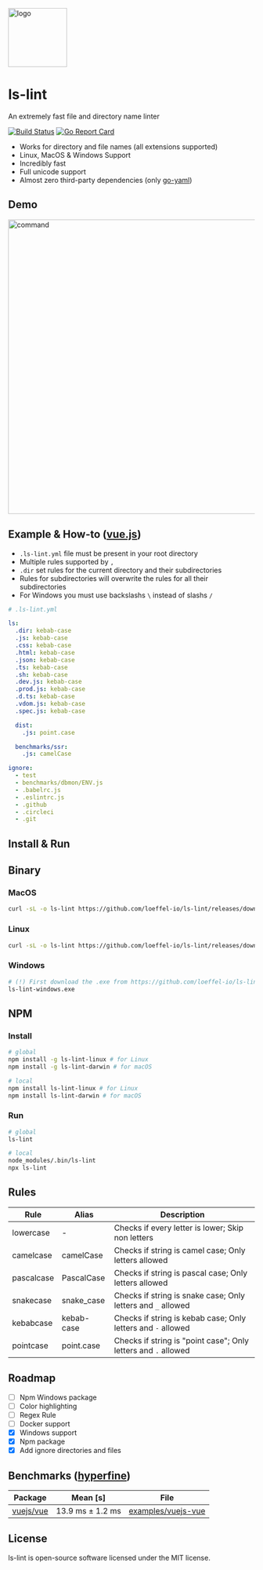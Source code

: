 <img width="120" src="https://raw.githubusercontent.com/loeffel-io/ls-lint/master/ls-lint-logo.png" alt="logo">

# ls-lint

An extremely fast file and directory name linter

[![Build Status](http://ci.loeffel.io/api/badges/loeffel-io/ls-lint/status.svg)](http://ci.loeffel.io/loeffel-io/ls-lint)
[![Go Report Card](https://goreportcard.com/badge/github.com/loeffel-io/ls-lint)](https://goreportcard.com/report/github.com/loeffel-io/ls-lint)

- Works for directory and file names (all extensions supported)
- Linux, MacOS & Windows Support
- Incredibly fast
- Full unicode support
- Almost zero third-party dependencies (only [go-yaml](https://github.com/go-yaml/yaml))

## Demo

<img src="https://i.imgur.com/plZml7D.gif" alt="command" width="600">

## Example & How-to ([vue.js](https://github.com/vuejs/vue))

- `.ls-lint.yml` file must be present in your root directory
- Multiple rules supported by `,`
- `.dir` set rules for the current directory and their subdirectories
- Rules for subdirectories will overwrite the rules for all their subdirectories
- For Windows you must use backslashs `\` instead of slashs `/` 

```yaml
# .ls-lint.yml

ls:
  .dir: kebab-case
  .js: kebab-case
  .css: kebab-case
  .html: kebab-case
  .json: kebab-case
  .ts: kebab-case
  .sh: kebab-case
  .dev.js: kebab-case
  .prod.js: kebab-case
  .d.ts: kebab-case
  .vdom.js: kebab-case
  .spec.js: kebab-case

  dist:
    .js: point.case

  benchmarks/ssr:
    .js: camelCase

ignore:
  - test
  - benchmarks/dbmon/ENV.js
  - .babelrc.js
  - .eslintrc.js
  - .github
  - .circleci
  - .git
```

## Install & Run

## Binary

### MacOS

```bash
curl -sL -o ls-lint https://github.com/loeffel-io/ls-lint/releases/download/v1.2.1/ls-lint-darwin && chmod +x ls-lint && ./ls-lint
```

### Linux

```bash
curl -sL -o ls-lint https://github.com/loeffel-io/ls-lint/releases/download/v1.2.1/ls-lint-linux && chmod +x ls-lint && ./ls-lint
```

### Windows

```bash
# (!) First download the .exe from https://github.com/loeffel-io/ls-lint/releases/download/v1.2.1/ls-lint-windows.exe
ls-lint-windows.exe
```

## NPM

### Install

```bash
# global
npm install -g ls-lint-linux # for Linux
npm install -g ls-lint-darwin # for macOS

# local
npm install ls-lint-linux # for Linux
npm install ls-lint-darwin # for macOS
```

### Run

```bash
# global
ls-lint

# local
node_modules/.bin/ls-lint
npx ls-lint
```

## Rules

| Rule       | Alias       | Description                                                    |
| ---------- | ----------- | -------------------------------------------------------------- |
| lowercase  | -           | Checks if every letter is lower; Skip non letters              |
| camelcase  | camelCase   | Checks if string is camel case; Only letters allowed           |
| pascalcase | PascalCase  | Checks if string is pascal case; Only letters allowed          |
| snakecase  | snake_case  | Checks if string is snake case; Only letters and `_` allowed   |
| kebabcase  | kebab-case  | Checks if string is kebab case; Only letters and `-` allowed   |
| pointcase  | point.case  | Checks if string is "point case"; Only letters and `.` allowed |

## Roadmap

- [ ] Npm Windows package
- [ ] Color highlighting
- [ ] Regex Rule
- [ ] Docker support
- [x] Windows support
- [x] Npm package
- [x] Add ignore directories and files

## Benchmarks ([hyperfine](https://github.com/sharkdp/hyperfine))

| Package                                    | Mean [s]           | File                                                                                                    | 
| ------------------------------------------ | ------------------ | ------------------------------------------------------------------------------------------------------- |
| [vuejs/vue](https://github.com/vuejs/vue)  | 13.9 ms ± 1.2 ms   | [examples/vuejs-vue](https://github.com/loeffel-io/ls-lint/tree/master/examples/vuejs-vue/.ls-lint.yml) |

## License

ls-lint is open-source software licensed under the MIT license.